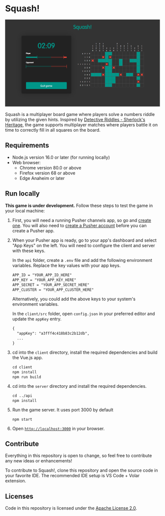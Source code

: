 # Squash!

![screenshot of a Squash! game](screenshot.png)

Squash is a multiplayer board game where players solve a numbers riddle by utilizing the given hints. Inspired by [Detective Riddles - Sherlock's Heritage](https://store.steampowered.com/app/1546340/Detective_Riddles__Sherlocks_Heritage/), the game supports multiplayer matches where players battle it on time to correctly fill in all squares on the board.

## Requirements

 - Node.js version 16.0 or later (for running locally)
 - Web browser:
   - Chrome version 80.0 or above
   - Firefox version 68 or above
   - Edge Anaheim or later

## Run locally

**This game is under development.** Follow these steps to test the game in your local machine:
  1. First, you will need a running Pusher channels app, so go and [create one](https://dashboard.pusher.com/channels). You will also need to [create a Pusher account](https://dashboard.pusher.com/accounts/sign_up) before you can create a Pusher app.

  2. When your Pusher app is ready, go to your app's dashboard and select "App Keys" on the left. You will need to configure the client and server with these keys.

     In the `api` folder, create a `.env` file and add the following environment variables. Replace the key values with your app keys.

         APP_ID = "YOUR_APP_ID_HERE"
         APP_KEY = "YOUR_APP_KEY_HERE"
         APP_SECRET = "YOUR_APP_SECRET_HERE"
         APP_CLUSTER = "YOUR_APP_CLUSTER_HERE"

     Alternatively, you could add the above keys to your system's environment variables.

     In the `client/src` folder, open `config.json` in your preferred editor and update the `appKey` entry.

         {
           "appKey": "a3fff4c418b83c2b12db",
           ...
         }

  3. cd into the `client` directory, install the required dependencies and build the Vue.js app.

         cd client
         npm install
         npm run build

  4. cd into the `server` directory and install the required dependencies.

         cd ../api
         npm install

  5. Run the game server. It uses port 3000 by default
  
         npm start

  6. Open [`http://localhost:3000`](`http://localhost:3000`) in your browser.

## Contribute

Everything in this repository is open to change, so feel free to contribute any new ideas or enhancements!

To contribute to Squash!, clone this repository and open the source code in your favorite IDE. The recommended IDE setup is VS Code + Volar extension.

## Licenses

Code in this repository is licensed under the [Apache License 2.0](https://www.apache.org/licenses/LICENSE-2.0).
